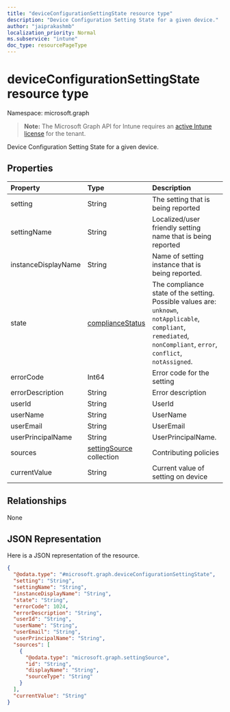 ```yaml
---
title: "deviceConfigurationSettingState resource type"
description: "Device Configuration Setting State for a given device."
author: "jaiprakashmb"
localization_priority: Normal
ms.subservice: "intune"
doc_type: resourcePageType
---
```


# deviceConfigurationSettingState resource type

Namespace: microsoft.graph

> **Note:** The Microsoft Graph API for Intune requires an [active Intune license](https://go.microsoft.com/fwlink/?linkid=839381) for the tenant.

Device Configuration Setting State for a given device.

## Properties
|Property|Type|Description|
|:---|:---|:---|
|setting|String|The setting that is being reported|
|settingName|String|Localized/user friendly setting name that is being reported|
|instanceDisplayName|String|Name of setting instance that is being reported.|
|state|[complianceStatus](../resources/intune-shared-compliancestatus.md)|The compliance state of the setting. Possible values are: `unknown`, `notApplicable`, `compliant`, `remediated`, `nonCompliant`, `error`, `conflict`, `notAssigned`.|
|errorCode|Int64|Error code for the setting|
|errorDescription|String|Error description|
|userId|String|UserId|
|userName|String|UserName|
|userEmail|String|UserEmail|
|userPrincipalName|String|UserPrincipalName.|
|sources|[settingSource](../resources/intune-deviceconfig-settingsource.md) collection|Contributing policies|
|currentValue|String|Current value of setting on device|

## Relationships
None

## JSON Representation
Here is a JSON representation of the resource.
<!-- {
  "blockType": "resource",
  "@odata.type": "microsoft.graph.deviceConfigurationSettingState"
}
-->
``` json
{
  "@odata.type": "#microsoft.graph.deviceConfigurationSettingState",
  "setting": "String",
  "settingName": "String",
  "instanceDisplayName": "String",
  "state": "String",
  "errorCode": 1024,
  "errorDescription": "String",
  "userId": "String",
  "userName": "String",
  "userEmail": "String",
  "userPrincipalName": "String",
  "sources": [
    {
      "@odata.type": "microsoft.graph.settingSource",
      "id": "String",
      "displayName": "String",
      "sourceType": "String"
    }
  ],
  "currentValue": "String"
}
```
